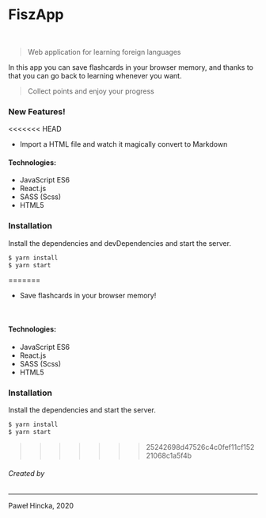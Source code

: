 # FiszApp
<br/>

> Web application for learning foreign languages

In this app you can save flashcards in your browser memory, 
and thanks to that you can go back to learning whenever you want.

> Collect points and enjoy your progress

### New Features!
<<<<<<< HEAD
  - Import a HTML file and watch it magically convert to Markdown


#### Technologies:
  - JavaScript ES6
  - React.js
  - SASS (Scss)
  - HTML5


### Installation

Install the dependencies and devDependencies and start the server.

```sh
$ yarn install
$ yarn start
```

=======
  - Save flashcards in your browser memory!
  
<br>

#### Technologies:
  - JavaScript ES6
  - React.js
  - SASS (Scss)
  - HTML5


### Installation

Install the dependencies and start the server.

```sh
$ yarn install
$ yarn start
```

>>>>>>> 25242698d47526c4c0fef11cf15221068c1a5f4b

###### Created by
----
Paweł Hincka, 2020
